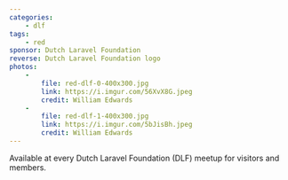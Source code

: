 ```yaml
---
categories:
    - dlf
tags:
    - red
sponsor: Dutch Laravel Foundation
reverse: Dutch Laravel Foundation logo
photos:
    -
        file: red-dlf-0-400x300.jpg
        link: https://i.imgur.com/56XvX8G.jpeg
        credit: William Edwards
    -
        file: red-dlf-1-400x300.jpg
        link: https://i.imgur.com/5bJisBh.jpeg
        credit: William Edwards
---
```


Available at every Dutch Laravel Foundation (DLF) meetup for visitors and members.
